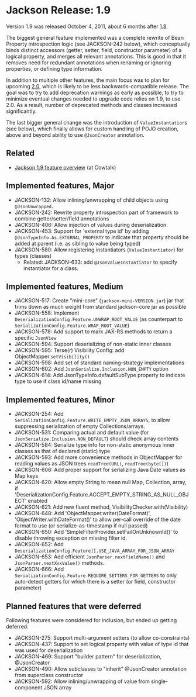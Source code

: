 # Jackson Release: 1.9

Version 1.9 was released October 4, 2011, about 6 months after [1.8](JacksonRelease1.8).

The biggest general feature implemented was a complete rewrite of Bean Property introspection logic (see JACKSON-242 below), which conceptually binds distinct accessors (getter, setter, field, constructor parameter) of a logical property, and merges all relevant annotations. This is good in that it removes need for redundant annotations when renaming or ignoring properties, or defining type information.

In addition to multiple other features, the main focus was to plan for upcoming [2.0](Jackson-Release-2.0), which is likely to be less backwards-compatible release. The goal was to try to add deprecation warnings as early as possible, to try to minimize eventual changes needed to upgrade code relies on 1.9, to use 2.0. As a result, number of deprecated methods and classes increased significantly.

The last bigger general change was the introduction of `ValueInstantatior`s (see below), which finally allows for custom handling of POJO creation, above and beyond ability to use `@JsonCreator` annotation.

## Related

* [Jackson 1.9 feature overview](http://www.cowtowncoder.com/blog/archives/2011/10/entry_463.html) (at Cowtalk)

## Implemented features, Major

 * JACKSON-132: Allow inlining/unwrapping of child objects using `@JsonUnwrapped`.
 * JACKSON-242: Rewrite property introspection part of framework to combine getter/setter/field annotations
 * JACKSON-406: Allow injection of values during deserialization.
 * JACKSON-453: Support for 'external type id' by adding `@JsonTypeInfo.As.EXTERNAL_PROPERTY` to indicate that property should be added at parent (i.e. as sibling to value being typed)
 * JACKSON-580: Allow registering instantiators (`ValueInstantiator`) for types (classes)
      * Related: JACKSON-633: add `@JsonValueInstantiator` to specify instantiator for a class.

## Implemented features, Medium

* JACKSON-517: Create "mini-core" (`jackson-mini-VERSION.jar`) jar that trims down as much weight from standard jackson-core jar as possible
* JACKSON-558: Implement `DeserializationConfig.Feature.UNWRAP_ROOT_VALUE` (as counterpart to `SerializationConfig.Feature.WRAP_ROOT_VALUE`)
* JACKSON-578: Add support to mark JAX-RS methods to return a specific `JsonView`
* JACKSON-594: Support deserializing of non-static inner classes
* JACKSON-595: Terse(r) Visibility Config: add ObjectMapper.`setVisibility()`
* JACKSON-598: Add set of standard naming-strategy implementations
* JACKSON-602: Add `JsonSerialize.Inclusion.NON_EMPTY` option
* JACKSON-614: Add JsonTypeInfo.defaultSubType property to indicate type to use if class id/name missing

## Implemented features, Minor

 * JACKSON-254: Add `SerializationConfig.Feature.WRITE_EMPTY_JSON_ARRAYS`, to allow suppressing serialization of empty Collections/arrays.
 * JACKSON-531: Comparing actual and default value (for `JsonSerialize.Inclusion.NON_DEFAULT`) should check array contents
* JACKSON-584: Serialize type info for non-static anonymous inner classes as that of declared (static) type
* JACKSON-593: Add more convenience methods in ObjectMapper for reading values as JSON trees `readTree(URL)`, `readTree(byte[])`)
* JACKSON-606: Add proper support for serializing Java Date values as Map keys
* JACKSON-620: Allow empty String to mean null Map, Collection, array, if 'DeserializationConfig.Feature.ACCEPT_EMPTY_STRING_AS_NULL_OBJECT' enabled
* JACKSON-621: Add new fluent method, VisibilityChecker.with(Visibility)
* JACKSON-648: Add 'ObjectMapper.writer(DateFormat)', 'ObjectWriter.withDateFormat()' to allow per-call override of the date format to use (or serialize-as-timestamp if null passed)
* JACKSON-650: Add 'SimpleFilterProvider.setFailOnUnknownId()' to disable throwing exception on missing filter id.
* JACKSON-652: Add `DeserializationConfig.Feature]].USE_JAVA_ARRAY_FOR_JSON_ARRAY`
* JACKSON-653: Add efficient `JsonParser.nextFieldName()` and `JsonParser.nextXxxValue()` methods.
* JACKSON-666: Add `SerializationConfig.Feature.REQUIRE_SETTERS_FOR_GETTERS` to only auto-detect getters for which there is a setter (or field, constructor parameter)

## Planned features that were deferred

Following features were considered for inclusion, but ended up getting deferred:

* JACKSON-275: Support multi-argument setters (to allow co-constraints)
* JACKSON-437: Support to set logical property with value of type id that was used for deserialization
* JACKSON-469: Support "builder pattern" for deserialization, @JsonCreator
* JACKSON-490: Allow subclasses to "inherit" @JsonCreator annotation from superclass constructor
* JACKSON-592: Allow inlining/unwrapping of value from single-component JSON array
